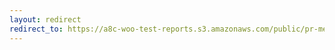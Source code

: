 ```yaml
---
layout: redirect
redirect_to: https://a8c-woo-test-reports.s3.amazonaws.com/public/pr-merge/38721/api/index.html
---
```

